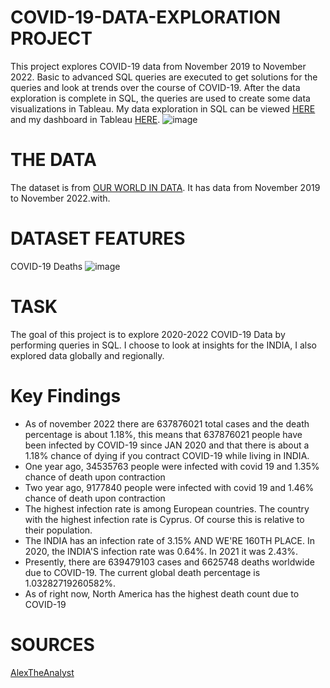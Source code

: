 # COVID-19-DATA-EXPLORATION PROJECT

This project explores COVID-19 data from November 2019 to November 2022. Basic to advanced SQL queries are executed to get solutions for the queries and look at trends over the course of COVID-19. After the data exploration is complete in SQL, the queries are used to create some data visualizations in Tableau. My data exploration in SQL can be viewed [HERE](https://github.com/charansai97/covid19_project/blob/main/Data%20exploration%20in%20SQL.sql) and my dashboard in Tableau [HERE](https://public.tableau.com/app/profile/charan.sai8631/viz/COVID-19DASHBOARD_16732470781580/Dashboard1?publish=yes).
![image](https://user-images.githubusercontent.com/112798984/206856707-350c7e01-ba1b-4d41-aba4-ebfe4ad748c7.png)

# THE DATA
The dataset is from [OUR WORLD IN DATA](https://ourworldindata.org/covid-deaths). It has data from November 2019 to November 2022.with.
# DATASET FEATURES
COVID-19 Deaths
![image](https://user-images.githubusercontent.com/112798984/206856921-3a26f1b1-a189-4b64-9649-e786c9221881.png)
# TASK
The goal of this project is to explore 2020-2022 COVID-19 Data by performing queries in SQL. I choose to look at insights for the INDIA, I also explored data globally and regionally.

# Key Findings
* As of november 2022 there are 637876021 total cases and the death percentage is about 1.18%, this means that 637876021 people have been infected by COVID-19 since JAN 2020 and that there is about a 1.18% chance of dying if you contract COVID-19 while living in INDIA.
* One year ago, 34535763 people were infected with covid 19 and 1.35% chance of death upon contraction
* Two year ago, 9177840 people were infected with covid 19 and 1.46% chance of death upon contraction
* The highest infection rate is among European countries. The country with the highest infection rate is Cyprus. Of course this is relative to their population.
* The INDIA has an infection rate of 3.15% AND WE'RE 160TH PLACE. In 2020, the INDIA'S infection rate was 0.64%. In 2021 it was 2.43%.
* Presently, there are 639479103 cases and 6625748 deaths worldwide due to COVID-19. The current global death percentage is 1.03282719260582%. 
* As of right now, North America has the highest death count due to COVID-19

# SOURCES
[AlexTheAnalyst](https://github.com/AlexTheAnalyst/PortfolioProjects)
